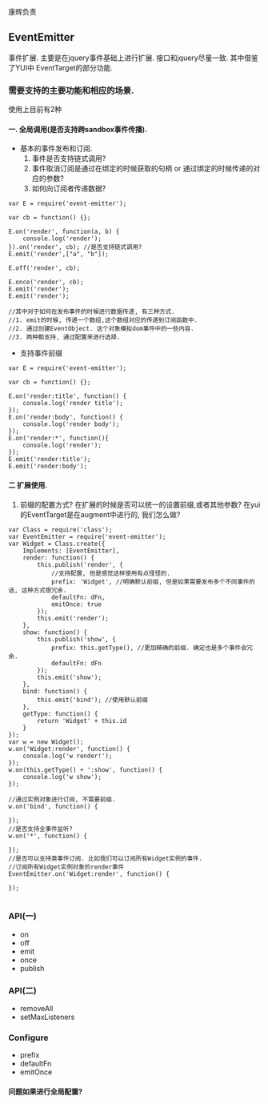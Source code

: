 
康辉负责

## EventEmitter
事件扩展.  主要是在jquery事件基础上进行扩展. 接口和jquery尽量一致. 其中借鉴了YUI中 EventTarget的部分功能. 

### 需要支持的主要功能和相应的场景.
使用上目前有2种

#### 一. 全局调用(是否支持跨sandbox事件传播).

* 基本的事件发布和订阅.
	1. 事件是否支持链式调用?
	2. 事件取消订阅是通过在绑定的时候获取的句柄 or 通过绑定的时候传递的对应的参数?
	3. 如何向订阅者传递数据?

```
var E = require('event-emitter');

var cb = function() {};

E.on('render', function(a, b) {
	console.log('render');
}).on('render', cb); //是否支持链式调用?
E.emit('render',["a", "b"]);

E.off('render', cb);

E.once('render', cb);
E.emit('render');
E.emit('render');

//其中对于如何在发布事件的时候进行数据传递, 有三种方式.
//1. emit的时候, 传递一个数组,这个数组对应的传递到订阅函数中.
//2. 通过创建EventObject. 这个对象模拟dom事件中的一些内容. 
//3. 两种都支持, 通过配置来进行选择.

```
* 支持事件前缀

```
var E = require('event-emitter');

var cb = function() {};

E.on('render:title', function() {
	console.log('render title');
});
E.on('render:body', function() {
	console.log('render body');
});
E.on('render:*', function(){
	console.log('render');
});
E.emit('render:title');
E.emit('render:body');

```

#### 二 扩展使用.
1. 前缀的配置方式? 在扩展的时候是否可以统一的设置前缀,或者其他参数? 在yui的EventTarget是在augment中进行的, 我们怎么做?

```
var Class = require('class');
var EventEmitter = require('event-emitter');
var Widget = Class.create({
	Implements: [EventEmitter],
	render: function() {
		this.publish('render', {
			//支持配置, 但是感觉这样使用有点怪怪的.
			prefix: 'Widget', //明确默认前缀, 但是如果需要发布多个不同事件的话, 这种方式很冗余.
			defaultFn: dFn,
			emitOnce: true
		});
		this.emit('render');
	},
	show: function() {
		this.publish('show', {
			prefix: this.getType(), //更加精确的前缀. 确定也是多个事件会冗余.
			defaultFn: dFn
		});
		this.emit('show');
	},
	bind: function() {
		this.emit('bind'); //使用默认前缀
	},
	getType: function() {
		return 'Widget' + this.id
	}
});
var w = new Widget();
w.on('Widget:render', function() {
	console.log('w render!');
});
w.on(this.getType() + ':show', function() {
	console.log('w show');
});

//通过实例对象进行订阅, 不需要前缀.
w.on('bind', function() {

});
//是否支持全事件监听? 
w.on('*', function() {
	
});
//是否可以支持类事件订阅. 比如我们可以订阅所有Widget实例的事件.
//订阅所有Widget实例对象的render事件
EventEmitter.on('Widget:render', function() {

});


```

### API(一)

* on
* off
* emit
* once
* publish

### API(二)
* removeAll
* setMaxListeners

### Configure

* prefix
* defaultFn
* emitOnce 

#### 问题如果进行全局配置?




